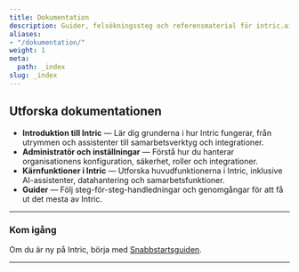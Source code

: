 ```yaml
---
title: Dokumentation
description: Guider, felsökningssteg och referensmaterial för intric.ai.
aliases:
- "/dokumentation/"
weight: 1
meta:
  path: _index
slug: _index
---
```

## Utforska dokumentationen

- **Introduktion till Intric** — Lär dig grunderna i hur Intric fungerar, från utrymmen och assistenter till samarbetsverktyg och integrationer.  
- **Administratör och inställningar** — Förstå hur du hanterar organisationens konfiguration, säkerhet, roller och integrationer.  
- **Kärnfunktioner i Intric** — Utforska huvudfunktionerna i Intric, inklusive AI-assistenter, datahantering och samarbetsfunktioner.  
- **Guider** — Följ steg-för-steg-handledningar och genomgångar för att få ut det mesta av Intric.

---

### Kom igång
Om du är ny på Intric, börja med [Snabbstartsguiden](../docs/getting-started).

---
